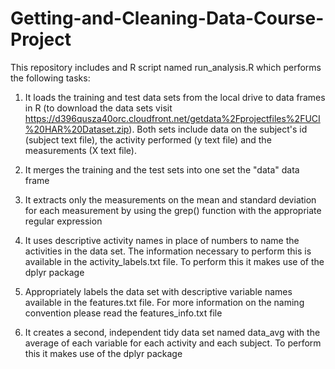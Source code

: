 # Getting-and-Cleaning-Data-Course-Project

This repository includes and R script named run_analysis.R which performs the following tasks:

1. It loads the training and test data sets from the local drive to data frames in R (to download the data sets visit https://d396qusza40orc.cloudfront.net/getdata%2Fprojectfiles%2FUCI%20HAR%20Dataset.zip). Both sets include data on the subject's id (subject text file), the activity performed (y text file) and the measurements (X text file).

2. It merges the training and the test sets into one set the "data" data frame

3. It extracts only the measurements on the mean and standard deviation for each measurement by using the grep() function with the appropriate regular expression

4. It uses descriptive activity names in place of numbers to name the activities in the data set. The information necessary to perform this is available in the activity_labels.txt file. To perform this it makes use of the dplyr package 

5. Appropriately labels the data set with descriptive variable names available in the features.txt file. For more information on the naming convention please read the features_info.txt file

6. It creates a second, independent tidy data set named data_avg with the average of each variable for each activity and each subject. To perform this it makes use of the dplyr package
